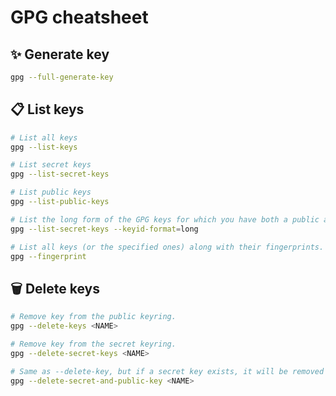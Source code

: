 # GPG cheatsheet

## :sparkles: Generate key

```bash
gpg --full-generate-key
```

## :clipboard: List keys

```bash
# List all keys
gpg --list-keys

# List secret keys
gpg --list-secret-keys

# List public keys
gpg --list-public-keys

# List the long form of the GPG keys for which you have both a public and private key.
gpg --list-secret-keys --keyid-format=long

# List all keys (or the specified ones) along with their fingerprints.
gpg --fingerprint
```

## :wastebasket: Delete keys

```bash
# Remove key from the public keyring.
gpg --delete-keys <NAME>

# Remove key from the secret keyring.
gpg --delete-secret-keys <NAME>

# Same as --delete-key, but if a secret key exists, it will be removed first.
gpg --delete-secret-and-public-key <NAME>
```
